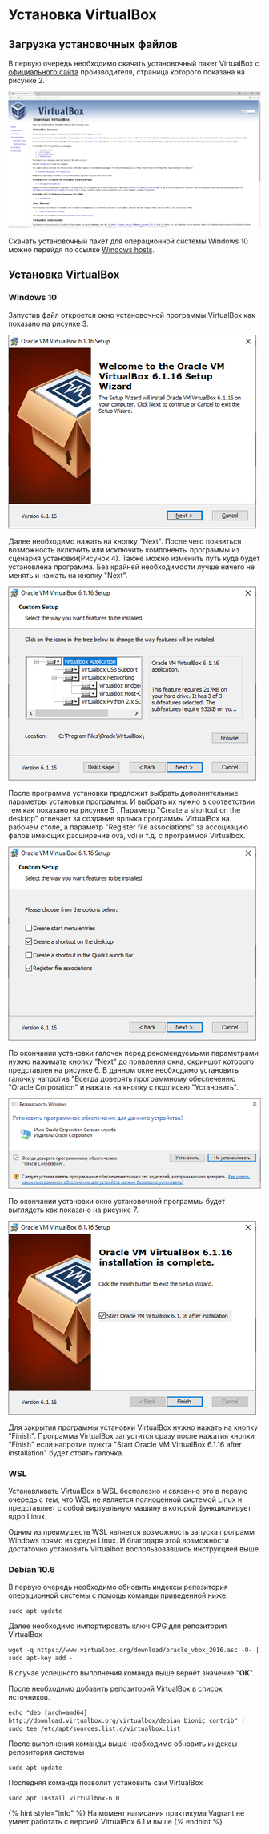 # Установка VirtualBox

## Загрузка установочных файлов

В первую очередь необходимо скачать установочный пакет  VirtualBox с [официального сайта](https://www.virtualbox.org/wiki/Downloads) производителя, страница которого показана на рисунке 2. 

![ &#x420;&#x438;&#x441;&#x443;&#x43D;&#x43E;&#x43A; 2 &#x2014; &#x421;&#x442;&#x440;&#x430;&#x43D;&#x438;&#x446;&#x430; &#x437;&#x430;&#x433;&#x440;&#x443;&#x437;&#x43A;&#x438; &#x443;&#x441;&#x442;&#x430;&#x43D;&#x43E;&#x432;&#x43E;&#x447;&#x43D;&#x44B;&#x445; &#x444;&#x430;&#x439;&#x43B;&#x43E;&#x432; VirtualBox](../.gitbook/assets/skachivane-virtualbox.png)

Скачать установочный пакет для операционной системы Windows 10 можно перейдя по ссылке [Windows hosts](https://download.virtualbox.org/virtualbox/6.1.16/VirtualBox-6.1.16-140961-Win.exe).

## Установка VirtualBox

### Windows 10

Запустив файл откроется окно установочной программы VirtualBox как показано на рисунке 3.

![ &#x420;&#x438;&#x441;&#x443;&#x43D;&#x43E;&#x43A; 3 &#x2014; &#x41E;&#x43A;&#x43D;&#x43E; &#x443;&#x441;&#x442;&#x430;&#x43D;&#x43E;&#x432;&#x43E;&#x447;&#x43D;&#x43E;&#x439; &#x43F;&#x440;&#x43E;&#x433;&#x440;&#x430;&#x43C;&#x43C;&#x44B; VirtualBox](../.gitbook/assets/1-okno-.png)

Далее необходимо нажать на кнопку "Next". После чего появиться возможность включить или исключить компоненты программы из сценария установки\(Рисунок 4\). Также можно изменить путь куда будет установлена программа. Без крайней необходимости лучше ничего не менять и нажать на кнопку "Next".

![&#x420;&#x438;&#x441;&#x443;&#x43D;&#x43E;&#x43A; 4 &#x2014; &#x41E;&#x43A;&#x43D;&#x43E; &#x432;&#x44B;&#x431;&#x43E;&#x440;&#x430; &#x43A;&#x43E;&#x43C;&#x43F;&#x43E;&#x43D;&#x435;&#x43D;&#x442;&#x43E;&#x432; &#x438; &#x440;&#x430;&#x441;&#x43F;&#x43E;&#x43B;&#x43E;&#x436;&#x435;&#x43D;&#x438;&#x44F; &#x43F;&#x440;&#x43E;&#x433;&#x440;&#x430;&#x43C;&#x43C;&#x44B; VirtualBox](../.gitbook/assets/2-okno.png)

После программа установки предложит выбрать дополнительные параметры установки программы. И  выбрать их нужно в соответствии тем как показано на рисунке 5 . Параметр "Create a shortcut on the desktop" отвечает за создание ярлыка программы VirtualBox на рабочем столе, а параметр "Register file associations"  за ассоциацию фалов имеющих расширение ova, vdi и т.д. c программой Virtualbox. 

![&#x420;&#x438;&#x441;&#x443;&#x43D;&#x43E;&#x43A; 5 &#x2014; &#x41E;&#x43A;&#x43D;&#x43E; &#x432;&#x44B;&#x431;&#x43E;&#x440;&#x430; &#x43E;&#x43F;&#x446;&#x438;&#x439; &#x443;&#x441;&#x442;&#x430;&#x43D;&#x43E;&#x432;&#x43E;&#x447;&#x43D;&#x43E;&#x439; &#x43F;&#x440;&#x43E;&#x433;&#x440;&#x430;&#x43C;&#x43C;&#x44B; VirtualBox](../.gitbook/assets/3-okno.png)

По окончании установки галочек перед рекомендуемыми параметрами нужно нажимать кнопку "Next" до появления окна, скриншот которого представлен на рисунке 6. В данном окне необходимо установить галочку напротив "Всегда доверять программному обеспечению "Oracle Corporation" и нажать на кнопку с подписью "Установить".

![&#x420;&#x438;&#x441;&#x443;&#x43D;&#x43E;&#x43A; 6 &#x2014; &#x41E;&#x43A;&#x43D;&#x43E; &#x443;&#x441;&#x442;&#x430;&#x43D;&#x43E;&#x432;&#x43A;&#x438; &#x43A;&#x43E;&#x43C;&#x43F;&#x43E;&#x43D;&#x435;&#x43D;&#x442;&#x430; VirtualBox](../.gitbook/assets/6-okno.png)

По окончании установки окно установочной программы будет выглядеть как показано на рисунке  7.

![&#x420;&#x438;&#x441;&#x443;&#x43D;&#x43E;&#x43A; 7 &#x2014; &#x41E;&#x43A;&#x43D;&#x43E; &#x437;&#x430;&#x432;&#x435;&#x440;&#x448;&#x435;&#x43D;&#x438;&#x44F; &#x43F;&#x440;&#x43E;&#x433;&#x440;&#x430;&#x43C;&#x43C;&#x44B; &#x443;&#x441;&#x442;&#x430;&#x43D;&#x43E;&#x432;&#x43A;&#x438; VirtualBox](../.gitbook/assets/7-okno.png)

Для закрытия программы установки VirtualBox нужно нажать на кнопку "Finish". Программа VirtualBox запустится сразу после нажатия кнопки "Finish" если напротив пункта "Start Oracle VM VirtualBox 6.1.16 after installation" будет стоять галочка.

### WSL 

Устанавливать VirtualBox в WSL бесполезно и связанно это в первую очередь с тем, что WSL не является полноценной системой Linux и представляет с собой виртуальную машину в которой функционирует ядро Linux.  

Одним из преимуществ WSL является  возможность запуска программ Windows прямо из среды Linux. И благодаря этой возможности достаточно установить Virtualbox воспользовавшись инструкцией выше. 

### Debian 10.6

В первую очередь необходимо обновить индексы репозитория операционной системы с помощь команды приведенной ниже:

```text
sudo apt update
```

Далее необходимо импортировать ключ GPG для репозитория VirtualBox

```text
wget -q https://www.virtualbox.org/download/oracle_vbox_2016.asc -O- | sudo apt-key add -
```

В случае успешного выполнения команда выше вернёт значение "**ОК**".

После необходимо добавить репозиторий VirtualBox в список источников. 

```text
echo "deb [arch=amd64] http://download.virtualbox.org/virtualbox/debian bionic contrib" | sudo tee /etc/apt/sources.list.d/virtualbox.list
```

После выполнения команды выше необходимо обновить индексы репозитория системы

```text
sudo apt update
```

Последняя команда позволит установить сам VirtualBox

```text
sudo apt install virtualbox-6.0
```

{% hint style="info" %}
На момент написания практикума Vagrant не умеет работать с версией VitrualBox  6.1 и выше
{% endhint %}

